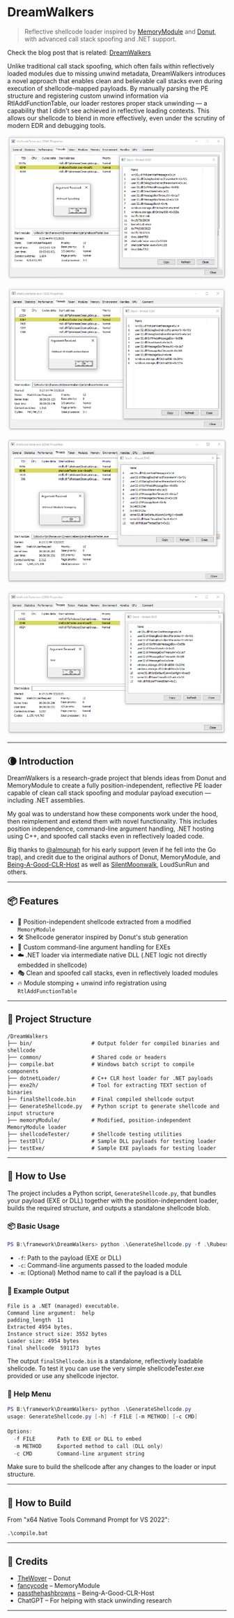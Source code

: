 # DreamWalkers

> Reflective shellcode loader inspired by [MemoryModule](https://github.com/fancycode/MemoryModule) and [Donut](https://github.com/TheWover/donut), with advanced call stack spoofing and .NET support.

Check the blog post that is related: [DreamWalkers](https://maxdcb.github.io/DreamWalkers/)

Unlike traditional call stack spoofing, which often fails within reflectively loaded modules due to missing unwind metadata, DreamWalkers introduces a novel approach that enables clean and believable call stacks even during execution of shellcode-mapped payloads. By manually parsing the PE structure and registering custom unwind information via RtlAddFunctionTable, our loader restores proper stack unwinding — a capability that I didn't see achieved in reflective loading contexts. This allows our shellcode to blend in more effectively, even under the scrutiny of modern EDR and debugging tools.

![WithoutSpoofing](./images/WithoutSpoofing.png)

![WithoutRtlAddFunctionTable](./images/WithoutRtlAddFunctionTable.png)

![WithoutMS](./images/WithoutMS.png)

![CleanStack](./images/CleanStack.png)

---

## 🌘 Introduction

DreamWalkers is a research-grade project that blends ideas from Donut and MemoryModule to create a fully position-independent, reflective PE loader capable of clean call stack spoofing and modular payload execution — including .NET assemblies.

My goal was to understand how these components work under the hood, then reimplement and extend them with novel functionality. This includes position independence, command-line argument handling, .NET hosting using C++, and spoofed call stacks even in reflectively loaded code.

Big thanks to [@almounah](https://github.com/almounah) for his early support (even if he fell into the Go trap), and credit due to the original authors of Donut, MemoryModule, and [Being-A-Good-CLR-Host](https://github.com/passthehashbrowns/Being-A-Good-CLR-Host) as well as [SilentMoonwalk](https://github.com/klezVirus/SilentMoonwalk), LoudSunRun and others.

---

## 📦 Features

- 🧬 Position-independent shellcode extracted from a modified `MemoryModule`
- 🛠️ Shellcode generator inspired by Donut's stub generation
- 📝 Custom command-line argument handling for EXEs
- ☁️ .NET loader via intermediate native DLL (.NET logic not directly embedded in shellcode)
- 🎭 Clean and spoofed call stacks, even in reflectively loaded modules
- 🔥 Module stomping + unwind info registration using `RtlAddFunctionTable`

---

## 📁 Project Structure

```
/DreamWalkers
├── bin/                   # Output folder for compiled binaries and shellcode
├── common/                # Shared code or headers
├── compile.bat            # Windows batch script to compile components
├── dotnetLoader/          # C++ CLR host loader for .NET payloads
├── exe2h/                 # Tool for extracting TEXT section of binaries
├── finalShellcode.bin     # Final compiled shellcode output
├── GenerateShellcode.py   # Python script to generate shellcode and input structure
├── memoryModule/          # Modified, position-independent MemoryModule loader
├── shellcodeTester/       # Shellcode testing utilities
├── testDll/               # Sample DLL payloads for testing loader
├── testExe/               # Sample EXE payloads for testing loader

```

---

## 🚀 How to Use

The project includes a Python script, `GenerateShellcode.py`, that bundles your payload (EXE or DLL) together with the position-independent loader, builds the required structure, and outputs a standalone shellcode blob.

### 📦 Basic Usage

```powershell
PS B:\framework\DreamWalkers> python .\GenerateShellcode.py -f .\Rubeus.exe -c help
````

* `-f`: Path to the payload (EXE or DLL)
* `-c`: Command-line arguments passed to the loaded module
* `-m`: (Optional) Method name to call if the payload is a DLL

### 🧠 Example Output

```text
File is a .NET (managed) executable.
Command line argument:  help
padding_length  11
Extracted 4954 bytes.
Instance struct size: 3552 bytes
Loader size: 4954 bytes
final shellcode  591173  bytes
```

The output `finalShellcode.bin` is a standalone, reflectively loadable shellcode. To test it you can use the very simple shellcodeTester.exe provided or use any shellcode injector.

### 📘 Help Menu

```powershell
PS B:\framework\DreamWalkers> python .\GenerateShellcode.py
usage: GenerateShellcode.py [-h] -f FILE [-m METHOD] [-c CMD]

Options:
  -f FILE       Path to EXE or DLL to embed
  -m METHOD     Exported method to call (DLL only)
  -c CMD        Command-line argument string
```

Make sure to build the shellcode after any changes to the loader or input structure.

---

## 🚀 How to Build

From "x64 Native Tools Command Prompt for VS 2022":

```
.\compile.bat
```

---

## 🧠 Credits

- [TheWover](https://github.com/TheWover) – Donut
- [fancycode](https://github.com/fancycode) – MemoryModule
- [passthehashbrowns](https://github.com/passthehashbrowns) – Being-A-Good-CLR-Host
- ChatGPT – For helping with stack unwinding research

---




